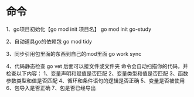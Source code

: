 # 命令

1、go项目初始化【go mod init 项目名】
	go mod init go-study

2、自动道具go的依赖包
	go mod tidy

3、同步引用包里面的东西到自己的mod里面
	go work sync

4、代码静态检查
	go vet       后面可以接文件或文件夹
	命令会自动扫描你的代码，并检查以下内容：
	1、变量声明和赋值是否匹配
	2、变量类型和值是否匹配
	3、函数参数类型和值是否匹配
	4、循环和条件语句的逻辑是否正确
	5、变量是否被使用
	6、包导入是否正确
	7、包是否已经导出
